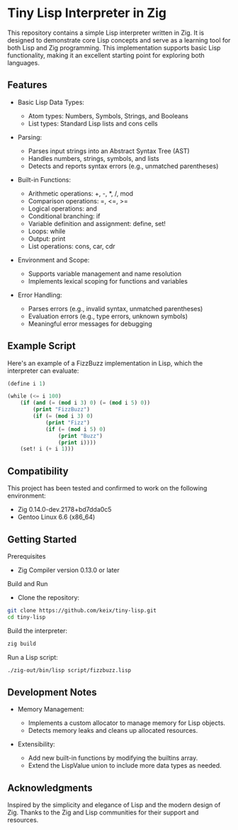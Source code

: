 # Tiny Lisp Interpreter in Zig
This repository contains a simple Lisp interpreter written in Zig. It is designed to demonstrate core Lisp concepts and serve as a learning tool for both Lisp and Zig programming. This implementation supports basic Lisp functionality, making it an excellent starting point for exploring both languages.

## Features
- Basic Lisp Data Types:
    - Atom types: Numbers, Symbols, Strings, and Booleans
    - List types: Standard Lisp lists and cons cells

- Parsing:
    - Parses input strings into an Abstract Syntax Tree (AST)
    - Handles numbers, strings, symbols, and lists
    - Detects and reports syntax errors (e.g., unmatched parentheses)

- Built-in Functions:
    - Arithmetic operations: +, -, *, /, mod
    - Comparison operations: =, <=, >=
    - Logical operations: and
    - Conditional branching: if
    - Variable definition and assignment: define, set!
    - Loops: while
    - Output: print
    - List operations: cons, car, cdr

- Environment and Scope:
    - Supports variable management and name resolution
    - Implements lexical scoping for functions and variables

- Error Handling:
    - Parses errors (e.g., invalid syntax, unmatched parentheses)
    - Evaluation errors (e.g., type errors, unknown symbols)
    - Meaningful error messages for debugging

## Example Script

Here's an example of a FizzBuzz implementation in Lisp, which the interpreter can evaluate:

```lisp
(define i 1)

(while (<= i 100)
    (if (and (= (mod i 3) 0) (= (mod i 5) 0))
        (print "FizzBuzz")
        (if (= (mod i 3) 0)
            (print "Fizz")
            (if (= (mod i 5) 0)
                (print "Buzz")
                (print i))))
    (set! i (+ i 1)))
```

## Compatibility

This project has been tested and confirmed to work on the following environment:
- Zig 0.14.0-dev.2178+bd7dda0c5
- Gentoo Linux 6.6 (x86_64)

## Getting Started

Prerequisites
- Zig Compiler version 0.13.0 or later

Build and Run
- Clone the repository:

```bash
git clone https://github.com/keix/tiny-lisp.git
cd tiny-lisp
```

Build the interpreter:

```bash
zig build
```

Run a Lisp script:

```bash
./zig-out/bin/lisp script/fizzbuzz.lisp
```

## Development Notes
- Memory Management:
    - Implements a custom allocator to manage memory for Lisp objects.
    - Detects memory leaks and cleans up allocated resources.

- Extensibility:
    - Add new built-in functions by modifying the builtins array.
    - Extend the LispValue union to include more data types as needed.

## Acknowledgments
Inspired by the simplicity and elegance of Lisp and the modern design of Zig.
Thanks to the Zig and Lisp communities for their support and resources.











